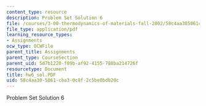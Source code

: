 ```yaml
---
content_type: resource
description: Problem Set Solution 6
file: /courses/3-00-thermodynamics-of-materials-fall-2002/58c4aa305061cba30c8f2c5be0bdb20c_hw6_sol.PDF
file_type: application/pdf
learning_resource_types:
- Assignments
ocw_type: OCWFile
parent_title: Assignments
parent_type: CourseSection
parent_uid: 5d7b1220-f09b-af92-4155-788ba214726f
resourcetype: Document
title: hw6_sol.PDF
uid: 58c4aa30-5061-cba3-0c8f-2c5be0bdb20c
---
```

Problem Set Solution 6

